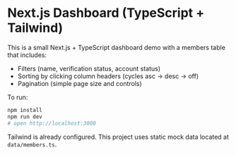 # Next.js Dashboard (TypeScript + Tailwind)

This is a small Next.js + TypeScript dashboard demo with a members table that includes:
- Filters (name, verification status, account status)
- Sorting by clicking column headers (cycles asc → desc → off)
- Pagination (simple page size and controls)

To run:

```bash
npm install
npm run dev
# open http://localhost:3000
```

Tailwind is already configured. This project uses static mock data located at `data/members.ts`.
